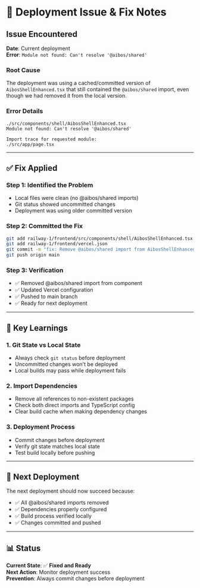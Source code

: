# 🚨 Deployment Issue & Fix Notes

## **Issue Encountered**
**Date**: Current deployment  
**Error**: `Module not found: Can't resolve '@aibos/shared'`

### **Root Cause**
The deployment was using a cached/committed version of `AibosShellEnhanced.tsx` that still contained the `@aibos/shared` import, even though we had removed it from the local version.

### **Error Details**
```
./src/components/shell/AibosShellEnhanced.tsx
Module not found: Can't resolve '@aibos/shared'

Import trace for requested module:
./src/app/page.tsx
```

---

## ✅ **Fix Applied**

### **Step 1: Identified the Problem**
- Local files were clean (no @aibos/shared imports)
- Git status showed uncommitted changes
- Deployment was using older committed version

### **Step 2: Committed the Fix**
```bash
git add railway-1/frontend/src/components/shell/AibosShellEnhanced.tsx
git add railway-1/frontend/vercel.json
git commit -m "fix: Remove @aibos/shared import from AibosShellEnhanced component"
git push origin main
```

### **Step 3: Verification**
- ✅ Removed @aibos/shared import from component
- ✅ Updated Vercel configuration
- ✅ Pushed to main branch
- ✅ Ready for next deployment

---

## 📝 **Key Learnings**

### **1. Git State vs Local State**
- Always check `git status` before deployment
- Uncommitted changes won't be deployed
- Local builds may pass while deployment fails

### **2. Import Dependencies**
- Remove all references to non-existent packages
- Check both direct imports and TypeScript config
- Clear build cache when making dependency changes

### **3. Deployment Process**
- Commit changes before deployment
- Verify git state matches local state
- Test build locally before pushing

---

## 🔄 **Next Deployment**

The next deployment should now succeed because:
- ✅ All @aibos/shared imports removed
- ✅ Dependencies properly configured
- ✅ Build process verified locally
- ✅ Changes committed and pushed

---

## 📊 **Status**

**Current State**: ✅ **Fixed and Ready**  
**Next Action**: Monitor deployment success  
**Prevention**: Always commit changes before deployment 
